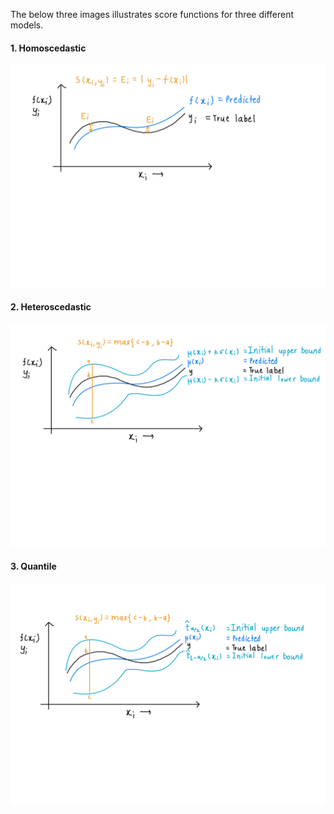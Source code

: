 The below three images illustrates score functions for three different models. 

#### 1. Homoscedastic
![Homoscedastic](/Rebuttal/Images/homo.jpg)

#### 2. Heteroscedastic
![Heteroscedastic](/Rebuttal/Images/hetero.jpg)

#### 3. Quantile
![Quantile](/Rebuttal/Images/quantile.jpg)

